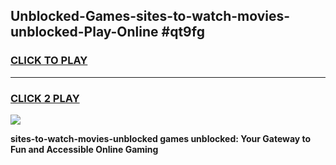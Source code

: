
## Unblocked-Games-sites-to-watch-movies-unblocked-Play-Online #qt9fg
<h3>
<a href="https://news.freeplayer.one?title=sites-to-watch-movies-unblocked&ref=3">CLICK TO PLAY</a></h3>
<hr>

<h3>
<a href="https://news.freeplayer.one?title=sites-to-watch-movies-unblocked&ref=3">CLICK 2 PLAY</a>
  
</h3>

<a href="https://news.freeplayer.one?title=sites-to-watch-movies-unblocked&ref=3"><img src="https://clearcache.store/games.png"></a>


**sites-to-watch-movies-unblocked games unblocked: Your Gateway to Fun and Accessible Online Gaming**
